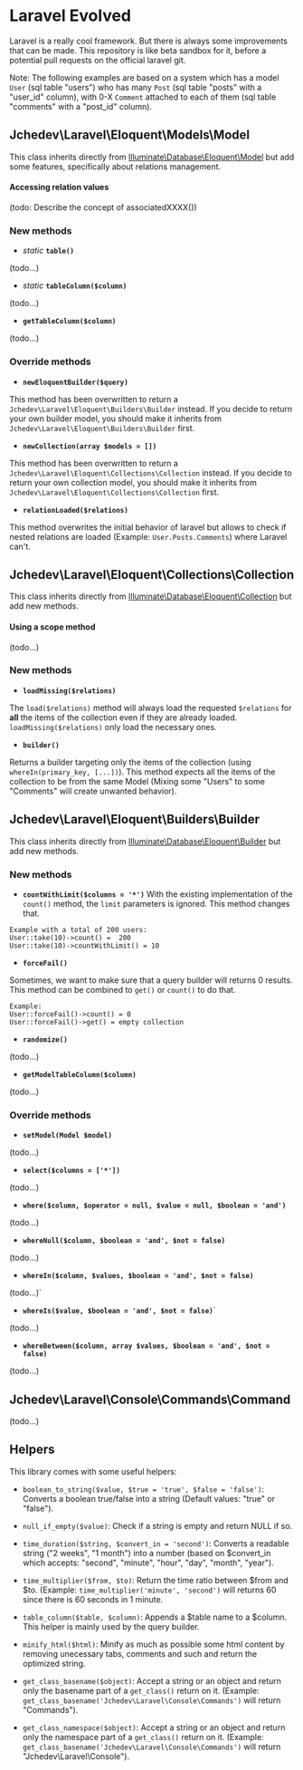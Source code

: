 # Laravel Evolved

Laravel is a really cool framework. But there is always some improvements that can be made. This repository is like beta sandbox for it, before a potential pull requests on the official laravel git.

Note: The following examples are based on a system which has a model `User` (sql table "users") who has many `Post` (sql table "posts" with a "user_id" column), with 0-X `Comment` attached to each of them (sql table "comments" with a "post_id" column).




## Jchedev\Laravel\Eloquent\Models\Model

This class inherits directly from [Illuminate\Database\Eloquent\Model](https://laravel.com/api/5.3/Illuminate/Database/Eloquent/Model.html) but add some features, specifically about relations management.

#### Accessing relation values

(todo: Describe the concept of associatedXXXX())

### New methods

- _static_ **`table()`**

(todo...)

- _static_ **`tableColumn($column)`**

(todo...)

- **`getTableColumn($column)`**

(todo...)

### Override methods

- **`newEloquentBuilder($query)`**

This method has been overwritten to return a `Jchedev\Laravel\Eloquent\Builders\Builder` instead. If you decide to return your own builder model, you should make it inherits from `Jchedev\Laravel\Eloquent\Builders\Builder` first. 

- **`newCollection(array $models = [])`**

This method has been overwritten to return a `Jchedev\Laravel\Eloquent\Collections\Collection` instead. If you decide to return your own collection model, you should make it inherits from `Jchedev\Laravel\Eloquent\Collections\Collection` first. 

- **`relationLoaded($relations)`**

This method overwrites the initial behavior of laravel but allows to check if nested relations are loaded (Example: `User.Posts.Comments`) where Laravel can't. 




## Jchedev\Laravel\Eloquent\Collections\Collection

This class inherits directly from [Illuminate\Database\Eloquent\Collection](https://laravel.com/api/5.3/Illuminate/Database/Eloquent/Collection.html) but add new methods.

#### Using a scope method

(todo...)

### New methods

- **`loadMissing($relations)`**

The `load($relations)` method will always load the requested `$relations` for **all** the items of the collection even if they are already loaded. `loadMissing($relations)` only load the necessary ones.

- **`builder()`**

Returns a builder targeting only the items of the collection (using `whereIn(primary_key, [...])`). This method expects all the items of the collection to be from the same Model (Mixing some "Users" to some "Comments" will create unwanted behavior).  




## Jchedev\Laravel\Eloquent\Builders\Builder

This class inherits directly from [Illuminate\Database\Eloquent\Builder](https://laravel.com/api/5.3/Illuminate/Database/Eloquent/Builder.html) but add new methods.

### New methods

- **`countWithLimit($columns = '*')`**
With the existing implementation of the `count()` method, the `limit` parameters is ignored. This method changes that. 
```
Example with a total of 200 users:
User::take(10)->count() =  200
User::take(10)->countWithLimit() = 10
```

- **`forceFail()`**

Sometimes, we want to make sure that a query builder will returns 0 results. This method can be combined to `get()` or `count()` to do that. 
```
Example: 
User::forceFail()->count() = 0
User::forceFail()->get() = empty collection
```

- **`randomize()`**

(todo...)

- **`getModelTableColumn($column)`**

(todo...)

### Override methods

- **`setModel(Model $model)`**

(todo...)

- **`select($columns = ['*'])`**

(todo...)

- **`where($column, $operator = null, $value = null, $boolean = 'and')`**

(todo...)

- **`whereNull($column, $boolean = 'and', $not = false)`**

(todo...)

- **`whereIn($column, $values, $boolean = 'and', $not = false)`**

(todo...)`

- **`whereIs($value, $boolean = 'and', $not = false)`**`

(todo...)

- **`whereBetween($column, array $values, $boolean = 'and', $not = false)`**

(todo...)



## Jchedev\Laravel\Console\Commands\Command

(todo...)


## Helpers

This library comes with some useful helpers:

- `boolean_to_string($value, $true = 'true', $false = 'false')`: Converts a boolean true/false into a string (Default values: "true" or "false").

- `null_if_empty($value)`: Check if a string is empty and return NULL if so.

- `time_duration($string, $convert_in = 'second')`: Converts a readable string ("2 weeks", "1 month") into a number (based on $convert_in which accepts: "second", "minute", "hour", "day", "month", "year"). 

- `time_multiplier($from, $to)`: Return the time ratio between $from and $to. (Example: `time_multiplier('minute', 'second')` will returns 60 since there is 60 seconds in 1 minute.

- `table_column($table, $column)`: Appends a $table name to a $column. This helper is mainly used by the query builder.

- `minify_html($html)`: Minify as much as possible some html content by removing unecessary tabs, comments and such and return the optimized string.

- `get_class_basename($object)`: Accept a string or an object and return only the basename part of a `get_class()` return on it. (Example: `get_class_basename('Jchedev\Laravel\Console\Commands')` will return "Commands").

- `get_class_namespace($object)`: Accept a string or an object and return only the namespace part of a `get_class()` return on it. (Example: `get_class_basename('Jchedev\Laravel\Console\Commands')` will return "Jchedev\Laravel\Console").
